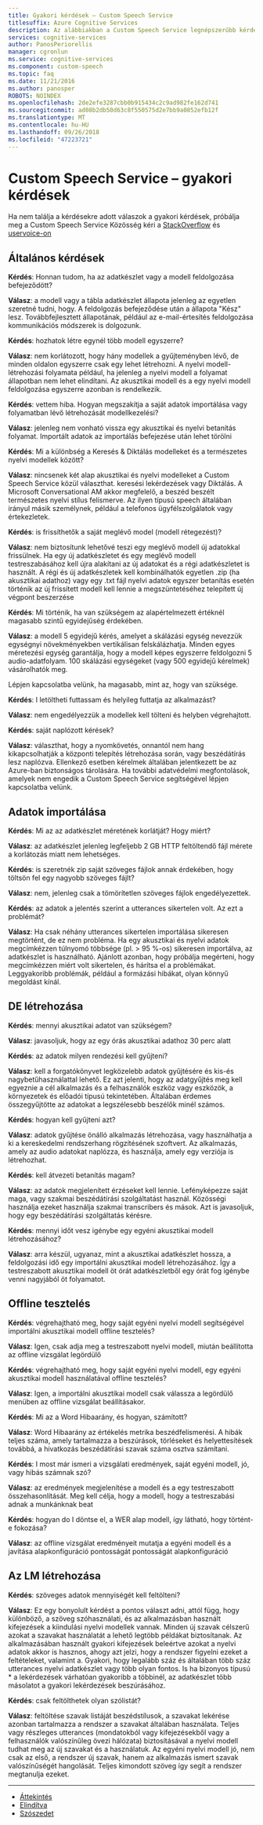 ```yaml
---
title: Gyakori kérdések – Custom Speech Service
titlesuffix: Azure Cognitive Services
description: Az alábbiakban a Custom Speech Service legnépszerűbb kérdésekre adott válaszok.
services: cognitive-services
author: PanosPeriorellis
manager: cgronlun
ms.service: cognitive-services
ms.component: custom-speech
ms.topic: faq
ms.date: 11/21/2016
ms.author: panosper
ROBOTS: NOINDEX
ms.openlocfilehash: 2de2efe3287cbb0b915434c2c9ad982fe162d741
ms.sourcegitcommit: ad08b2db50d63c8f550575d2e7bb9a0852efb12f
ms.translationtype: MT
ms.contentlocale: hu-HU
ms.lasthandoff: 09/26/2018
ms.locfileid: "47223721"
---
```

# <a name="custom-speech-service-frequently-asked-questions"></a>Custom Speech Service – gyakori kérdések

Ha nem találja a kérdésekre adott válaszok a gyakori kérdések, próbálja meg a Custom Speech Service Közösség kéri a [StackOverflow](https://stackoverflow.com/questions/tagged/project-oxford+or+microsoft-cognitive) és [uservoice-on](https://cognitive.uservoice.com/)

## <a name="general"></a>Általános kérdések

**Kérdés**: Honnan tudom, ha az adatkészlet vagy a modell feldolgozása befejeződött?

**Válasz**: a modell vagy a tábla adatkészlet állapota jelenleg az egyetlen szeretné tudni, hogy.
A feldolgozás befejeződése után a állapota "Kész" lesz.
Továbbfejlesztett állapotának, például az e-mail-értesítés feldolgozása kommunikációs módszerek is dolgozunk.

**Kérdés**: hozhatok létre egynél több modell egyszerre?

**Válasz**: nem korlátozott, hogy hány modellek a gyűjteményben lévő, de minden oldalon egyszerre csak egy lehet létrehozni.
A nyelvi modell-létrehozási folyamata például, ha jelenleg a nyelvi modell a folyamat állapotban nem lehet elindítani.
Az akusztikai modell és a egy nyelvi modell feldolgozása egyszerre azonban is rendelkezik. 

**Kérdés**: vettem hiba. Hogyan megszakítja a saját adatok importálása vagy folyamatban lévő létrehozását modellkezelési? 

**Válasz**: jelenleg nem vonható vissza egy akusztikai és nyelvi betanítás folyamat.
Importált adatok az importálás befejezése után lehet törölni

**Kérdés**: Mi a különbség a Keresés & Diktálás modelleket és a természetes nyelvi modellek között?

**Válasz**: nincsenek két alap akusztikai és nyelvi modelleket a Custom Speech Service közül választhat.
keresési lekérdezések vagy Diktálás. A Microsoft Conversational AM akkor megfelelő, a beszéd beszélt természetes nyelvi stílus felismerve.
Az ilyen típusú speech általában irányul másik személynek, például a telefonos ügyfélszolgálatok vagy értekezletek.

**Kérdés**: is frissíthetők a saját meglévő model (modell rétegezést)?

**Válasz**: nem biztosítunk lehetővé teszi egy meglévő modell új adatokkal frissülnek.
Ha egy új adatkészletet és egy meglévő modell testreszabásához kell újra alakítani az új adatokat és a régi adatkészletet is használt.
A régi és új adatkészletek kell kombinálhatók egyetlen .zip (ha akusztikai adathoz) vagy egy .txt fájl nyelvi adatok egyszer betanítás esetén történik az új frissített modell kell lennie a megszüntetéséhez telepített új végpont beszerzése

**Kérdés**: Mi történik, ha van szükségem az alapértelmezett értéknél magasabb szintű egyidejűség érdekében. 

**Válasz**: a modell 5 egyidejű kérés, amelyet a skálázási egység nevezzük egységnyi növekményekben vertikálisan felskálázhatja. Minden egyes méretezési egység garantálja, hogy a modell képes egyszerre feldolgozni 5 audio-adatfolyam. 100 skálázási egységeket (vagy 500 egyidejű kérelmek) vásárolhatók meg.

Lépjen kapcsolatba velünk, ha magasabb, mint az, hogy van szüksége.

**Kérdés**: I letöltheti futtassam és helyileg futtatja az alkalmazást?

**Válasz**: nem engedélyezzük a modellek kell tölteni és helyben végrehajtott.

**Kérdés**: saját naplózott kérések?

**Válasz**: választhat, hogy a nyomkövetés, onnantól nem hang kikapcsolhatják a központi telepítés létrehozása során, vagy beszédátírás lesz naplózva. Ellenkező esetben kérelmek általában jelentkezett be az Azure-ban biztonságos tárolására. Ha további adatvédelmi megfontolások, amelyek nem engedik a Custom Speech Service segítségével lépjen kapcsolatba velünk.

## <a name="importing-data"></a>Adatok importálása

**Kérdés**: Mi az az adatkészlet méretének korlátját? Hogy miért? 

**Válasz**: az adatkészlet jelenleg legfeljebb 2 GB HTTP feltöltendő fájl mérete a korlátozás miatt nem lehetséges. 

**Kérdés**: is szeretnék zip saját szöveges fájlok annak érdekében, hogy töltsön fel egy nagyobb szöveges fájlt? 

**Válasz**: nem, jelenleg csak a tömörítetlen szöveges fájlok engedélyezettek.

**Kérdés**: az adatok a jelentés szerint a utterances sikertelen volt. Az ezt a problémát?

**Válasz**: Ha csak néhány utterances sikertelen importálása sikeresen megtörtént, de ez nem probléma.
Ha egy akusztikai és nyelvi adatok megcímkézzen túlnyomó többsége (pl. > 95 %-os) sikeresen importálva, az adatkészlet is használható. Ajánlott azonban, hogy próbálja megérteni, hogy megcímkézzen miért volt sikertelen, és hárítsa el a problémákat.
Leggyakoribb problémák, például a formázási hibákat, olyan könnyű megoldást kínál. 

## <a name="creating-am"></a>DE létrehozása

**Kérdés**: mennyi akusztikai adatot van szükségem?

**Válasz**: javasoljuk, hogy az egy órás akusztikai adathoz 30 perc alatt

**Kérdés**: az adatok milyen rendezési kell gyűjteni?

**Válasz**: kell a forgatókönyvet legközelebb adatok gyűjtésére és kis-és nagybetűhasználattal lehető.
Ez azt jelenti, hogy az adatgyűjtés meg kell egyeznie a cél alkalmazás és a felhasználók eszköz vagy eszközök, a környezetek és előadói típusú tekintetében. Általában érdemes összegyűjtötte az adatokat a legszélesebb beszélők minél számos. 

**Kérdés**: hogyan kell gyűjteni azt? 

**Válasz**: adatok gyűjtése önálló alkalmazás létrehozása, vagy használhatja a ki a kereskedelmi rendszerhang rögzítésének szoftvert.
Az alkalmazás, amely az audio adatokat naplózza, és használja, amely egy verziója is létrehozhat. 

**Kérdés**: kell átvezeti betanítás magam? 

**Válasz**: az adatok megjelenített érzéseket kell lennie. Lefényképezze saját maga, vagy szakmai beszédátírási szolgáltatást használ. Közösségi használja ezeket használja szakmai transcribers és mások. Azt is javasoljuk, hogy egy beszédátírási szolgáltatás kérésre.

**Kérdés**: mennyi időt vesz igénybe egy egyéni akusztikai modell létrehozásához?

**Válasz**: arra készül, ugyanaz, mint a akusztikai adatkészlet hossza, a feldolgozási idő egy importálni akusztikai modell létrehozásához.
Így a testreszabott akusztikai modell öt órát adatkészletből egy órát fog igénybe venni nagyjából öt folyamatot. 

## <a name="offline-testing"></a>Offline tesztelés

**Kérdés**: végrehajtható meg, hogy saját egyéni nyelvi modell segítségével importálni akusztikai modell offline tesztelés?

**Válasz**: Igen, csak adja meg a testreszabott nyelvi modell, miután beállította az offline vizsgálat legördülő

**Kérdés**: végrehajtható meg, hogy saját egyéni nyelvi modell, egy egyéni akusztikai modell használatával offline tesztelés?

**Válasz**: Igen, a importálni akusztikai modell csak válassza a legördülő menüben az offline vizsgálat beállításakor.

**Kérdés**: Mi az a Word Hibaarány, és hogyan, számított?

**Válasz**: Word Hibaarány az értékelés metrika beszédfelismerési. A hibák teljes száma, amely tartalmazza a beszúrások, törléseket és helyettesítések továbbá, a hivatkozás beszédátírási szavak száma osztva számítani.

**Kérdés**: I most már ismeri a vizsgálati eredmények, saját egyéni modell, jó, vagy hibás számnak szó?

**Válasz**: az eredmények megjelenítése a modell és a egy testreszabott összehasonlítását.
Meg kell célja, hogy a modell, hogy a testreszabási adnak a munkánknak beat

**Kérdés**: hogyan do I döntse el, a WER alap modell, így látható, hogy történt-e fokozása? 

**Válasz**: az offline vizsgálat eredményeit mutatja a egyéni modell és a javítása alapkonfiguráció pontosságát pontosságát alapkonfiguráció

## <a name="creating-lm"></a>Az LM létrehozása

**Kérdés**: szöveges adatok mennyiségét kell feltölteni?

**Válasz**: Ez egy bonyolult kérdést a pontos választ adni, attól függ, hogy különböző, a szöveg szóhasználati, és az alkalmazásban használt kifejezések a kiindulási nyelvi modellek vannak. Minden új szavak célszerű azokat a szavakat használatát a lehető legtöbb példákat biztosítanak. Az alkalmazásában használt gyakori kifejezések beleértve azokat a nyelvi adatok akkor is hasznos, ahogy azt jelzi, hogy a rendszer figyelni ezeket a feltételeket, valamint a.
Gyakori, hogy legalább száz és általában több száz utterances nyelvi adatkészlet vagy több olyan fontos.
Is ha bizonyos típusú * a lekérdezések várhatóan gyakoribb a többinél, az adatkészlet több másolatot a gyakori lekérdezések beszúrásához.

**Kérdés**: csak feltölthetek olyan szólistát?

**Válasz**: feltöltése szavak listáját beszédstílusok, a szavakat lekérése azonban tartalmazza a rendszer a szavakat általában használata.
Teljes vagy részleges utterances (mondatokból vagy kifejezésekből vagy a felhasználók valószínűleg övezi hálózata) biztosításával a nyelvi modell tudhat meg az új szavakat és a használatuk. Az egyéni nyelvi modell jó, nem csak az első, a rendszer új szavak, hanem az alkalmazás ismert szavak valószínűségét hangolását. Teljes kimondott szöveg így segít a rendszer megtanulja ezeket. 

-----

 * [Áttekintés](cognitive-services-custom-speech-home.md)
 * [Elindítva](cognitive-services-custom-speech-get-started.md)
 * [Szószedet](cognitive-services-custom-speech-glossary.md)
